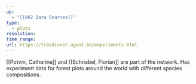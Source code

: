 ```yaml
---
up:
  - "[[002 Data Sources]]"
type:
  - plots
resolution: 
time_range: 
url: https://treedivnet.ugent.be/experiments.html
---
```

[[Potvin, Catherine]] and [[Schnabel, Florian]] are part of the network. Has experiment data for forest plots around the world with different species compositions.
